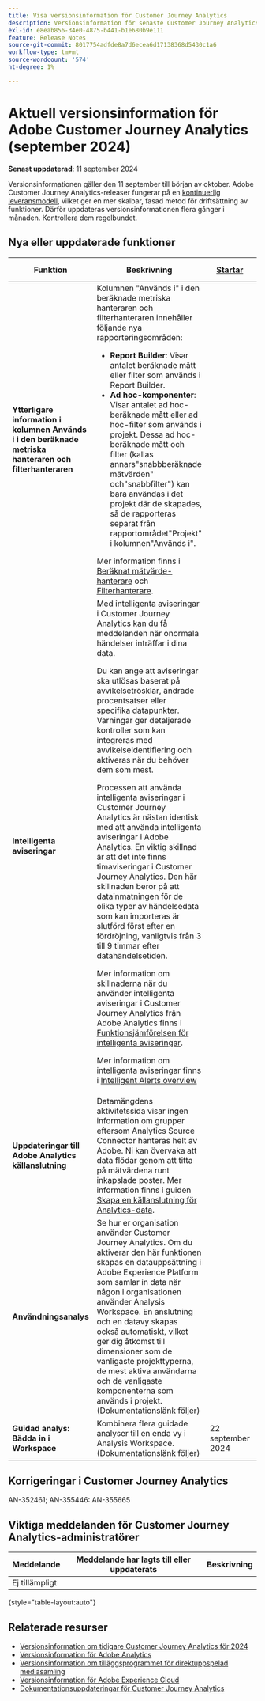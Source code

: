 ```yaml
---
title: Visa versionsinformation för Customer Journey Analytics
description: Versionsinformation för senaste Customer Journey Analytics
exl-id: e8eab856-34e0-4875-b441-b1e680b9e111
feature: Release Notes
source-git-commit: 8017754adfde8a7d6ecea6d17138368d5430c1a6
workflow-type: tm+mt
source-wordcount: '574'
ht-degree: 1%

---
```


# Aktuell versionsinformation för Adobe Customer Journey Analytics (september 2024)

**Senast uppdaterad**: 11 september 2024

Versionsinformationen gäller den 11 september till början av oktober. Adobe Customer Journey Analytics-releaser fungerar på en [kontinuerlig leveransmodell](releases.md), vilket ger en mer skalbar, fasad metod för driftsättning av funktioner. Därför uppdateras versionsinformationen flera gånger i månaden. Kontrollera dem regelbundet.

## Nya eller uppdaterade funktioner

| Funktion | Beskrivning | [Startar](releases.md) | [Allmän tillgänglighet](releases.md) |
| ----------- | ---------- | ------- | ---- |
| **Ytterligare information i kolumnen Används i i den beräknade metriska hanteraren och filterhanteraren** | Kolumnen &quot;Används i&quot; i den beräknade metriska hanteraren och filterhanteraren innehåller följande nya rapporteringsområden:<ul><li>**Report Builder**: Visar antalet beräknade mått eller filter som används i Report Builder.</li><li>**Ad hoc-komponenter**: Visar antalet ad hoc-beräknade mått eller ad hoc-filter som används i projekt. Dessa ad hoc-beräknade mått och filter (kallas annars&quot;snabbberäknade mätvärden&quot; och&quot;snabbfilter&quot;) kan bara användas i det projekt där de skapades, så de rapporteras separat från rapportområdet&quot;Projekt&quot; i kolumnen&quot;Används i&quot;.</li></ul>Mer information finns i [Beräknat mätvärde-hanterare](https://experienceleague.adobe.com/en/docs/analytics-platform/using/cja-components/cja-calcmetrics/cm-workflow/cm-manager) och [Filterhanterare](https://experienceleague.adobe.com/en/docs/analytics-platform/using/cja-components/cja-filters/manage-filters). |  | 11 sept 2024 |
| **Intelligenta aviseringar** | Med intelligenta aviseringar i Customer Journey Analytics kan du få meddelanden när onormala händelser inträffar i dina data.<p>Du kan ange att aviseringar ska utlösas baserat på avvikelsetrösklar, ändrade procentsatser eller specifika datapunkter. Varningar ger detaljerade kontroller som kan integreras med avvikelseidentifiering och aktiveras när du behöver dem som mest.</p><p>Processen att använda intelligenta aviseringar i Customer Journey Analytics är nästan identisk med att använda intelligenta aviseringar i Adobe Analytics. En viktig skillnad är att det inte finns timaviseringar i Customer Journey Analytics. Den här skillnaden beror på att datainmatningen för de olika typer av händelsedata som kan importeras är slutförd först efter en fördröjning, vanligtvis från 3 till 9 timmar efter datahändelsetiden.</p><p>Mer information om skillnaderna när du använder intelligenta aviseringar i Customer Journey Analytics från Adobe Analytics finns i [Funktionsjämförelsen för intelligenta aviseringar](/help/components/c-intelligent-alerts/alerts-feature-comparison.md).</p><p>Mer information om intelligenta aviseringar finns i [Intelligent Alerts overview](/help/components/c-intelligent-alerts/intelligent-alerts.md) |  | 13 september 2024 |
| **Uppdateringar till Adobe Analytics källanslutning** | Datamängdens aktivitetssida visar ingen information om grupper eftersom Analytics Source Connector hanteras helt av Adobe. Ni kan övervaka att data flödar genom att titta på mätvärdena runt inkapslade poster. Mer information finns i guiden [Skapa en källanslutning för Analytics-data](https://experienceleague.adobe.com/en/docs/experience-platform/sources/ui-tutorials/create/adobe-applications/analytics). |  | Ute nu |
| **Användningsanalys** | Se hur er organisation använder Customer Journey Analytics. Om du aktiverar den här funktionen skapas en datauppsättning i Adobe Experience Platform som samlar in data när någon i organisationen använder Analysis Workspace. En anslutning och en datavy skapas också automatiskt, vilket ger dig åtkomst till dimensioner som de vanligaste projekttyperna, de mest aktiva användarna och de vanligaste komponenterna som används i projekt. (Dokumentationslänk följer) |  | 18 september 2024 |
| **Guidad analys: Bädda in i Workspace** | Kombinera flera guidade analyser till en enda vy i Analysis Workspace. (Dokumentationslänk följer) | 22 september 2024 | 2 oktober 2024 |


## Korrigeringar i Customer Journey Analytics

AN-352461; AN-355446: AN-355665

## Viktiga meddelanden för Customer Journey Analytics-administratörer

| Meddelande | Meddelande har lagts till eller uppdaterats | Beskrivning |
| --- | --- | --- |
| Ej tillämpligt | | |

{style="table-layout:auto"}

## Relaterade resurser

* [Versionsinformation om tidigare Customer Journey Analytics för 2024](/help/release-notes/2024.md)
* [Versionsinformation för Adobe Analytics](https://experienceleague.adobe.com/docs/analytics/release-notes/latest.html)
* [Versionsinformation om tilläggsprogrammet för direktuppspelad mediasamling](https://experienceleague.adobe.com/docs/media-analytics/using/additional-resources/release-notes.html)
* [Versionsinformation för Adobe Experience Cloud](https://experienceleague.adobe.com/docs/release-notes/experience-cloud/current.html)
* [Dokumentationsuppdateringar för Customer Journey Analytics](/help/release-notes/doc-changes.md)
